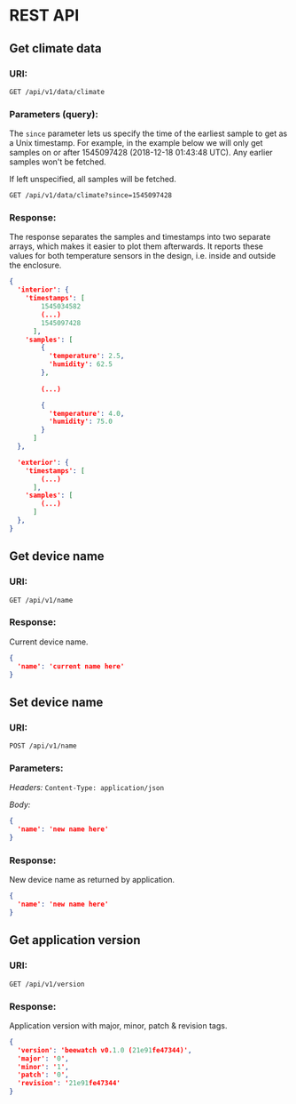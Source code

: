 # REST API

## Get climate data

### URI:
`GET /api/v1/data/climate`

### Parameters (query):
The `since` parameter lets us specify the time of the earliest sample to get as a Unix timestamp. For example,
in the example below we will only get samples on or after 1545097428 (2018-12-18 01:43:48 UTC). Any earlier
samples won't be fetched.

If left unspecified, all samples will be fetched.

```
GET /api/v1/data/climate?since=1545097428
```

### Response:
The response separates the samples and timestamps into two separate arrays, which makes it easier to plot
them afterwards. It reports these values for both temperature sensors in the design, i.e. inside and outside
the enclosure.

```json
{
  'interior': {
    'timestamps': [
        1545034582
        (...)
        1545097428
      ],
    'samples': [
        {
          'temperature': 2.5,
          'humidity': 62.5
        },
        
        (...)

        {
          'temperature': 4.0,
          'humidity': 75.0
        }
      ]
  },

  'exterior': {
    'timestamps': [
        (...)
      ],
    'samples': [
        (...)
      ]
  },
}
```


## Get device name

### URI:
`GET /api/v1/name`

### Response:
Current device name.

```json
{
  'name': 'current name here'
}
```


## Set device name

### URI:
`POST /api/v1/name`

### Parameters:

*Headers:* `Content-Type: application/json`

*Body:*

```json
{
  'name': 'new name here'
}
```

### Response:
New device name as returned by application.

```json
{
  'name': 'new name here'
}
```


## Get application version

### URI:
`GET /api/v1/version`

### Response:
Application version with major, minor, patch & revision tags.

```json
{
  'version': 'beewatch v0.1.0 (21e91fe47344)',
  'major': '0',
  'minor': '1',
  'patch': '0',
  'revision': '21e91fe47344'
}
```

